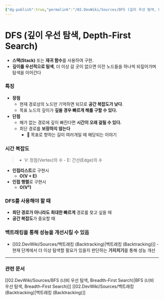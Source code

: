 ```yaml
---
{"dg-publish":true,"permalink":"/02.DevWiki/Sources/DFS (깊이 우선 탐색, Depth-First Search)/","noteIcon":"","created":"2025-08-04T22:37:43.680+09:00","updated":"2025-08-05T10:23:08.138+09:00"}
---
```


# DFS (깊이 우선 탐색, Depth-First Search)

- **스택(Stack)** 또는 **재귀 함수**를 사용하여 구현.
- **깊이를 우선적으로 탐색**, 더 이상 갈 곳이 없으면 이전 노드들을 하나씩 되짚어가며 탐색을 이어간다
### 특징
- **장점**
    - 현재 경로상의 노드만 기억하면 되므로 **공간 복잡도가 낮다**.
    - 목표 노드의 깊이가 **깊을 경우 빠르게 해를 구할 수 있다.**
- **단점**
    - 해가 없는 경로에 깊이 빠진다면 **시간이 오래 걸릴 수 있다.**
    - 최단 경로를 **보장하지 않는다** 
	    - 🤔 목표로 향하는 길이 여러개일 때 해당되는 이야기

### 시간 복잡도
>  - V: 정점(Vertex)의 수
    - E: 간선(Edge)의 수
* **인접리스트**로 구현시
	- **O(V + E)**
* **인접 행렬**로 구현시
	* **O(V²)**

### DFS를 사용해야 할 때
* **최단 경로가 아니라도 최대한 빠르게** 경로를 찾고 싶을 때
* **공간 복잡도**가 중요할 때

### 백트래킹을 통해 성능을 개선시킬 수 있음
* [[02.DevWiki/Sources/백트래킹 (Backtracking)\|백트래킹 (Backtracking)]] - 현재 단계에서 더 이상 탐색할 필요가 있을지 판단하는 **가지치기**를 통해 성능 개선

---
### 관련 문서
[[02.DevWiki/Sources/BFS (너비 우선 탐색, Breadth-First Search)\|BFS (너비 우선 탐색, Breadth-First Search)]]
[[02.DevWiki/Sources/백트래킹 (Backtracking)\|백트래킹 (Backtracking)]]
